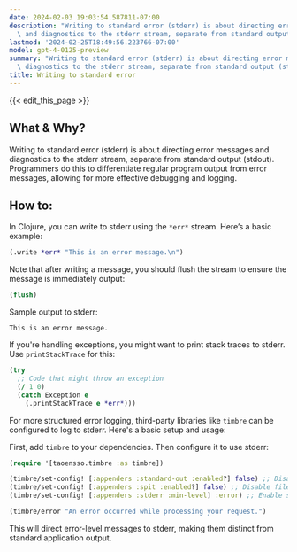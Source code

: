 ```yaml
---
date: 2024-02-03 19:03:54.587811-07:00
description: "Writing to standard error (stderr) is about directing error messages\
  \ and diagnostics to the stderr stream, separate from standard output (stdout).\u2026"
lastmod: '2024-02-25T18:49:56.223766-07:00'
model: gpt-4-0125-preview
summary: "Writing to standard error (stderr) is about directing error messages and\
  \ diagnostics to the stderr stream, separate from standard output (stdout).\u2026"
title: Writing to standard error
---
```


{{< edit_this_page >}}

## What & Why?
Writing to standard error (stderr) is about directing error messages and diagnostics to the stderr stream, separate from standard output (stdout). Programmers do this to differentiate regular program output from error messages, allowing for more effective debugging and logging.

## How to:
In Clojure, you can write to stderr using the `*err*` stream. Here’s a basic example:

```clojure
(.write *err* "This is an error message.\n")
```

Note that after writing a message, you should flush the stream to ensure the message is immediately output:

```clojure
(flush)
```

Sample output to stderr:
```
This is an error message.
```

If you're handling exceptions, you might want to print stack traces to stderr. Use `printStackTrace` for this:

```clojure
(try
  ;; Code that might throw an exception
  (/ 1 0)
  (catch Exception e
    (.printStackTrace e *err*)))
```

For more structured error logging, third-party libraries like `timbre` can be configured to log to stderr. Here's a basic setup and usage:

First, add `timbre` to your dependencies. Then configure it to use stderr:

```clojure
(require '[taoensso.timbre :as timbre])

(timbre/set-config! [:appenders :standard-out :enabled?] false) ;; Disable stdout logging
(timbre/set-config! [:appenders :spit :enabled?] false) ;; Disable file logging
(timbre/set-config! [:appenders :stderr :min-level] :error) ;; Enable stderr for errors

(timbre/error "An error occurred while processing your request.")
```

This will direct error-level messages to stderr, making them distinct from standard application output.
